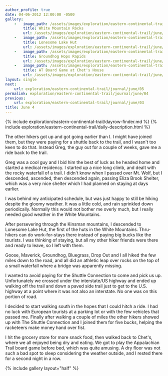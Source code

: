 ```yaml
---
author_profile: true
date: 04-06-2012 12:00:00 -0500
gallery:
    -   image_path: /assets/images/exploration/eastern-continental-trail/june/small/4-1.jpg
        title: White Mountain Rocks
        url: /assets/images/exploration/eastern-continental-trail/june/large/4-1.jpg
    -   image_path: /assets/images/exploration/eastern-continental-trail/june/small/4-2.jpg
        title: Lonesome Lake Hut
        url: /assets/images/exploration/eastern-continental-trail/june/large/4-2.jpg
    -   image_path: /assets/images/exploration/eastern-continental-trail/june/small/4-3.jpg
        title: Groundhog Hops Rapids
        url: /assets/images/exploration/eastern-continental-trail/june/large/4-3.jpg
    -   image_path: /assets/images/exploration/eastern-continental-trail/june/small/4-4.jpg
        title: AT Board Game at Chet's House
        url: /assets/images/exploration/eastern-continental-trail/june/large/4-4.jpg
layout: single
next:
    url: exploration/eastern-continental-trail/journal/june/05
permalink: exploration/eastern-continental-trail/journal/june/04
previous:
    url: exploration/eastern-continental-trail/journal/june/03
title: June 4
---
```

{% include exploration/eastern-continental-trail/dayrow-finder.md %}
{% include exploration/eastern-continental-trail/daily-description.html %}

The other hikers got up and got going earlier than I. I might have joined them, but they were paying for a shuttle back to the trail, and I wasn't too keen to do that. Instead Greg, the guy out for a couple of weeks, gave me a ride back to the trail.

Greg was a cool guy and I bid him the best of luck as he headed home and started a medical residency. I started up a nice long climb, and dealt with the rocky waterfall of a trail. I didn't know when I passed over Mt. Wolf, but I descended, ascended, then descended again, passing Eliza Brook Shelter, which was a very nice shelter which I had planned on staying at days earlier.

I was behind my anticipated schedule, but was just happy to still be hiking despite the gloomy weather. It was a little cold, and rain sprinkled down periodically. Normally this would not bother me overly much, but I really needed good weather in the White Mountains.

After persevering through the Kinsman mountains, I descended to Lonesome Lake Hut, the first of the huts in the White Mountains. Thru-hikers can do work-for-stays there instead of paying big bucks like the tourists. I was thinking of staying, but all my other hiker friends were there and ready to leave, so I left with them.

Goose, Maverick, Groundhog, Bluegrass, Drop Out and I all hiked the few miles down to the road, and all did an athletic leap over rocks on the top of a small waterfall where a bridge was apparently missing.

I wanted to avoid paying for the Shuttle Connection to come and pick us up. Unfortunately we crossed under the interstate/US highway and ended up walking off the trail and down a paved side trail just to get to the U.S. highway at a point where it was not also an interstate. No one was on this portion of road.

I decided to start walking south in the hopes that I could hitch a ride. I had no luck with European tourists at a parking lot or with the few vehicles that passed me. Finally after walking a couple of miles the other hikers showed up with The Shuttle Connection and I joined them for five bucks, helping the racketeers make money hand over fist.

I hit the grocery store for more snack food, then walked back to Chet's, where we all enjoyed being dry and eating. We got to play the Appalachian Trail board game before bed, which was quite amusing. A dry floor was not such a bad spot to sleep considering the weather outside, and I rested there for a second night in a row.

{% include gallery layout="half" %}